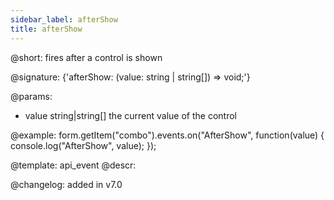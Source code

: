 ```yaml
---
sidebar_label: afterShow
title: afterShow
---          
```


@short: fires after a control is shown

@signature: {'afterShow: (value: string | string[]) => void;'}

@params:
- value     string|string[]     the current value of the control



@example:
form.getItem("combo").events.on("AfterShow", function(value) {
    console.log("AfterShow", value);
});


@template: api_event
@descr:


@changelog: added in v7.0
